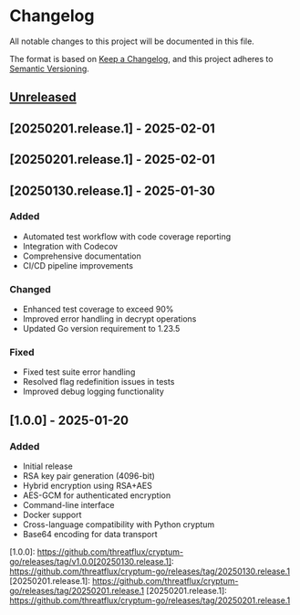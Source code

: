 # Changelog

All notable changes to this project will be documented in this file.

The format is based on [Keep a Changelog](https://keepachangelog.com/en/1.0.0/),
and this project adheres to [Semantic Versioning](https://semver.org/spec/v2.0.0.html).

## [Unreleased]

## [20250201.release.1] - 2025-02-01

## [20250201.release.1] - 2025-02-01

## [20250130.release.1] - 2025-01-30

### Added
- Automated test workflow with code coverage reporting
- Integration with Codecov
- Comprehensive documentation
- CI/CD pipeline improvements

### Changed
- Enhanced test coverage to exceed 90%
- Improved error handling in decrypt operations
- Updated Go version requirement to 1.23.5

### Fixed
- Fixed test suite error handling
- Resolved flag redefinition issues in tests
- Improved debug logging functionality

## [1.0.0] - 2025-01-20

### Added
- Initial release
- RSA key pair generation (4096-bit)
- Hybrid encryption using RSA+AES
- AES-GCM for authenticated encryption
- Command-line interface
- Docker support
- Cross-language compatibility with Python cryptum
- Base64 encoding for data transport

[Unreleased]: https://github.com/threatflux/cryptum-go/compare/v1.0.0...HEAD
[1.0.0]: https://github.com/threatflux/cryptum-go/releases/tag/v1.0.0[20250130.release.1]: https://github.com/threatflux/cryptum-go/releases/tag/20250130.release.1
[20250201.release.1]: https://github.com/threatflux/cryptum-go/releases/tag/20250201.release.1
[20250201.release.1]: https://github.com/threatflux/cryptum-go/releases/tag/20250201.release.1
